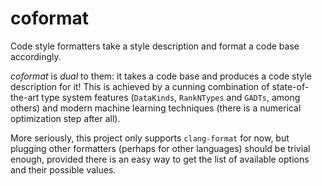 # coformat

Code style formatters take a style description and format a code base accordingly.

*coformat* is _dual_ to them: it takes a code base and produces a code style description for it! This is achieved by a cunning combination of state-of-the-art type system features (`DataKinds`, `RankNTypes` and `GADTs`, among others) and modern machine learning techniques (there is a numerical optimization step after all).

More seriously, this project only supports `clang-format` for now, but plugging other formatters (perhaps for other languages) should be trivial enough, provided there is an easy way to get the list of available options and their possible values.
